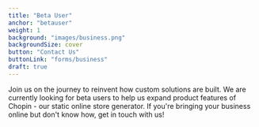 ```yaml
---
title: "Beta User"
anchor: "betauser"
weight: 1
background: "images/business.png"
backgroundSize: cover
button: "Contact Us"
buttonLink: "forms/business"
draft: true
---
```


Join us on the journey to reinvent how custom solutions are built. We are currently looking for beta users to help us expand product features of Chopin - our static online store generator. If you're bringing your business online but don't know how, get in touch with us!
